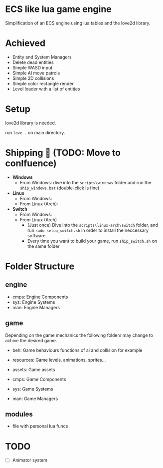 
# ECS like lua game engine

Simplification of an ECS engine using lua tables and the love2d library.

# Achieved

- Entity and System Managers
- Delete dead entities
- Simple WASD input
- Simple AI move patrols
- Simple 2D collisions
- Simple color rectangle render 
- Level loader with a list of entities

# Setup

love2d library is needed.

run `love .` on main directory.

# Shipping 🚢 (TODO: Move to conlfuence)
- **Windows**  
  - From Windows: dive into the `scripts\windows` folder and run the `ship_windows.bat` (double-click is fine)
- **Linux**
  - From Windows:
  - From Linux (Arch):
- **Switch**
  - From Windows: 
  - From Linux (Arch)
    - (Just once) Dive into the `scripts\linux-arch\switch` folder, and run `sudo setup_switch.sh` in order to install the neccessary software
    - Every time you want to build your game, run `ship_switch.sh` on the same folder

# Folder Structure

## engine  

- cmps: Engine Components
- sys: Engine Systems
- man: Engine Managers

## game

Depending on the game mechanics the following folders may change to achive the desired game.

- beh: Game behaviours functions of ai and collision for example
- resources: Game levels, animations, sprites...
- assets: Game assets

- cmps: Game Components
- sys: Game Systems
- man: Game Managers

## modules 

- file with personal lua funcs

# TODO

- [ ] Animator system
